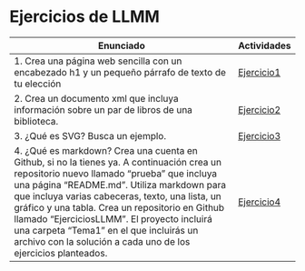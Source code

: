 # Ejercicios de LLMM

Enunciado | Actividades
------------|-------------
1. Crea una página web sencilla con un encabezado h1 y un pequeño párrafo de texto de tu elección|[Ejercicio1](tema1/ej1.html)
2. Crea un documento xml que incluya información sobre un par de libros de una biblioteca.|[Ejercicio2](tema1/ej2.xml)
3. ¿Qué es SVG? Busca un ejemplo.|[Ejercicio3](tema1/ej3.html)
4. ¿Qué es markdown? Crea una cuenta en Github, si no la tienes ya. A continuación crea un repositorio nuevo llamado “prueba” que incluya una página “README.md”. Utiliza markdown para que incluya varias cabeceras, texto, una lista, un gráfico y una tabla. Crea un repositorio en Github llamado “EjerciciosLLMM”. El proyecto incluirá una carpeta “Tema1” en el que incluirás un archivo con la solución a cada uno de los ejercicios planteados.|[Ejercicio4](tema1/ej4/README.md)
